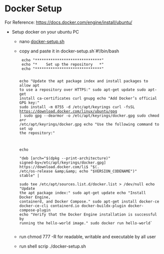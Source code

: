 <h1 id="docker-setup">Docker Setup</h1>
<p>For Reference: <a href="https://docs.docker.com/engine/install/ubuntu/">https://docs.docker.com/engine/install/ubuntu/</a></p>
<ul>
<li>Setup docker on your ubuntu PC
<ul>
<li>
<p>nano  <a href="http://docker-setup.sh">docker-setup.sh</a></p>
</li>
<li>
<p>copy and paste it in docker-setup.sh`#!/bin/bash</p>
<pre><code> echo "******************************"
 echo "*    Set up the repository   *"
 echo "******************************"

 echo "Update the apt package index and install packages to allow apt to use a repository over HTTPS:"
 sudo apt-get update
 sudo apt-get install ca-certificates curl gnupg
 echo "Add Docker’s official GPG key:"
 sudo install -m 0755 -d /etc/apt/keyrings
 curl -fsSL https://download.docker.com/linux/ubuntu/gpg | sudo gpg --dearmor -o /etc/apt/keyrings/docker.gpg
 sudo chmod a+r /etc/apt/keyrings/docker.gpg
 echo "Use the following command to set up the repository:"

 echo \
    "deb [arch="$(dpkg --print-architecture)" signed-by=/etc/apt/keyrings/docker.gpg] https://download.docker.com/li$
    "$(. /etc/os-release &amp;&amp; echo "$VERSION_CODENAME")" stable" | \
    sudo tee /etc/apt/sources.list.d/docker.list &gt; /dev/null
 echo "Update the apt package index:"
 sudo apt-get update
 echo "Install Docker Engine, containerd, and Docker Compose."
 sudo apt-get install docker-ce docker-ce-cli containerd.io docker-buildx-plugin docker-compose-plugin
 echo "Verify that the Docker Engine installation is successful by running the hello-world image."
 sudo docker run hello-world`
</code></pre>
</li>
<li>
<p>run chmod 777 -R  for readable, writable and executable by all user</p>
</li>
<li>
<p>run shell scrip ./docker-setup.sh</p>
</li>
</ul>
</li>
</ul>


